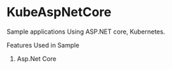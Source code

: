 # KubeAspNetCore
Sample applications Using ASP.NET core, Kubernetes. 

Features Used in Sample 
1. Asp.Net Core 
 
